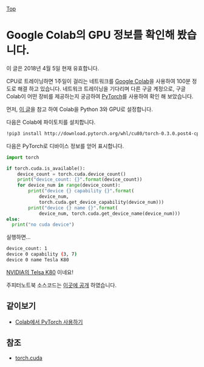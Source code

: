 [Top](index.md)

# Google Colab의 GPU 정보를 확인해 봤습니다.

이 글은 2018년 4월 5일 현재 유효합니다. 

CPU로 트레이닝하면 1주일이 걸리는 네트워크를 <a href="https://colab.research.google.com">Google Colab</a>을 사용하여 100분 정도로 해결 하고 있습니다. 네트워크 트레이닝을 기다리며 다른 구글 계정으로, 구글 Colab이 어떤 장비를 제공하는지 궁금하여 <a href="http://pytorch.org/docs/master/cuda.html">PyTorch</a>를 사용하여 확인 해 보았습니다.

먼저, [이 글](google_colab_for_pytorch.md)을 참고 하여 Colab을 Python 3와 GPU로 설정합니다.

다음은 Colab에 파이토치를 설치합니다.

```sh
!pip3 install http://download.pytorch.org/whl/cu80/torch-0.3.0.post4-cp36-cp36m-linux_x86_64.whl
```

다음은 PyTorch로 디바이스 정보를 얻어 표시합니다.

```python
import torch

if torch.cuda.is_available():
	device_count = torch.cuda.device_count()
	print("device_count: {}".format(device_count))
 	for device_num in range(device_count):
   		print("device {} capability {}".format(
        	device_num,
            torch.cuda.get_device_capability(device_num)))
		print("device {} name {}".format(
	        device_num, torch.cuda.get_device_name(device_num)))
else:
  print("no cuda device")
```

실행하면...

```sh
device_count: 1
device 0 capability (3, 7)
device 0 name Tesla K80
```

[NVIDIA의 Telsa K80](http://kr.nvidia.com/object/tesla-k80-kr.html) 이네요!

주피터노트북 소스코드는 <a href="https://drive.google.com/file/d/1800zlbcgVcn3HRT0n4rUob_Jd4p67BCi/view?usp=sharing">이곳에 공개</a> 하였습니다.

## 같이보기

- [Colab에서 PyTorch 사용하기](google_colab_for_pytorch.md)

## 참조

- [torch.cuda](http://pytorch.org/docs/master/cuda.html)


